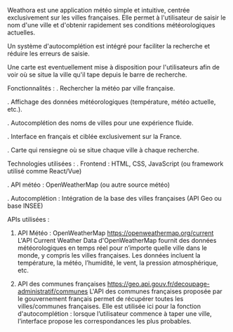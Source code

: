 Weathora est une application météo simple et intuitive, centrée exclusivement sur les villes françaises. Elle permet à l'utilisateur de saisir le nom d'une ville et d'obtenir rapidement ses conditions météorologiques actuelles.

Un système d'autocomplétion est intégré pour faciliter la recherche et réduire les erreurs de saisie.

Une carte est eventuellement mise à disposition pour l'utilisateurs afin de voir où se situe la ville qu'il tape depuis le barre de recherche.

Fonctionnalités :
. Rechercher la météo par ville française.

. Affichage des données météorologiques (température, météo actuelle, etc.).

. Autocomplétion des noms de villes pour une expérience fluide.

. Interface en français et ciblée exclusivement sur la France.

. Carte qui rensiegne où se situe chaque ville à chaque recherche.

Technologies utilisées :
. Frontend : HTML, CSS, JavaScript (ou framework utilisé comme React/Vue)

. API météo : OpenWeatherMap (ou autre source météo)

. Autocomplétion : Intégration de la base des villes françaises (API Geo ou base INSEE)

APIs utilisées :

1. API Météo : OpenWeatherMap
   https://openweathermap.org/current
   L'API Current Weather Data d'OpenWeatherMap fournit des données météorologiques en temps réel pour n’importe quelle ville dans le monde, y compris les villes françaises. Les données incluent la température, la météo, l’humidité, le vent, la pression atmosphérique, etc.

2. API des communes françaises
   https://geo.api.gouv.fr/decoupage-administratif/communes
   L'API des communes françaises proposée par le gouvernement français permet de récupérer toutes les villes/communes françaises. Elle est utilisée ici pour la fonction d'autocomplétion : lorsque l’utilisateur commence à taper une ville, l’interface propose les correspondances les plus probables.
